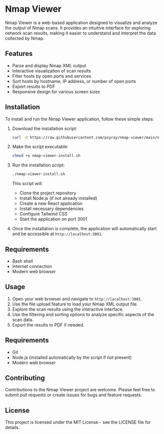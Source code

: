 # Nmap Viewer

Nmap Viewer is a web-based application designed to visualize and analyze the output of Nmap scans. It provides an intuitive interface for exploring network scan results, making it easier to understand and interpret the data collected by Nmap.

## Features

- Parse and display Nmap XML output
- Interactive visualization of scan results
- Filter hosts by open ports and services
- Sort hosts by hostname, IP address, or number of open ports
- Export results to PDF
- Responsive design for various screen sizes

## Installation

To install and run the Nmap Viewer application, follow these simple steps:

1. Download the installation script:

   ```bash
   curl -O https://raw.githubusercontent.com/psyray/nmap-viewer/main/nmap-viewer-install.sh
   ```

2. Make the script executable:

   ```bash
   chmod +x nmap-viewer-install.sh
   ```

3. Run the installation script:

   ```bash
   ./nmap-viewer-install.sh
   ```

   This script will:
   - Clone the project repository
   - Install Node.js (if not already installed)
   - Create a new React application
   - Install necessary dependencies
   - Configure Tailwind CSS
   - Start the application on port 3001

4. Once the installation is complete, the application will automatically start and be accessible at `http://localhost:3001`.

## Requirements

- Bash shell
- Internet connection
- Modern web browser

## Usage

1. Open your web browser and navigate to `http://localhost:3001`.
2. Use the file upload feature to load your Nmap XML output file.
3. Explore the scan results using the interactive interface.
4. Use the filtering and sorting options to analyze specific aspects of the scan data.
5. Export the results to PDF if needed.

## Requirements

- Git
- Node.js (installed automatically by the script if not present)
- Modern web browser

## Contributing

Contributions to the Nmap Viewer project are welcome. Please feel free to submit pull requests or create issues for bugs and feature requests.

## License

This project is licensed under the MIT License - see the LICENSE file for details.